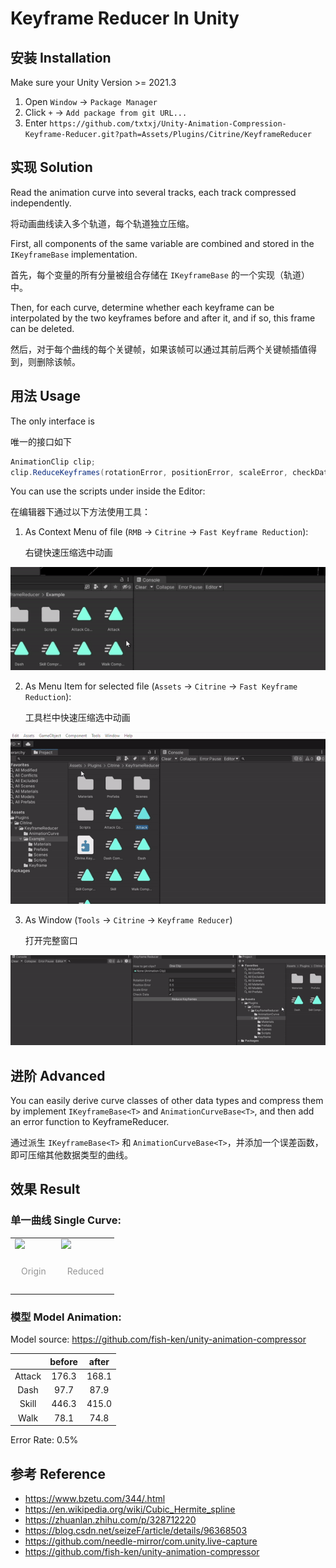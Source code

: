 # Keyframe Reducer In Unity

## 安装 Installation

Make sure your Unity Version >= 2021.3

1. Open `Window` -> `Package Manager`
2. Click `+` -> `Add package from git URL...`
3. Enter `https://github.com/txtxj/Unity-Animation-Compression-Keyframe-Reducer.git?path=Assets/Plugins/Citrine/KeyframeReducer`

## 实现 Solution

Read the animation curve into several tracks, each track compressed independently.

将动画曲线读入多个轨道，每个轨道独立压缩。

First, all components of the same variable are combined and stored in the `IKeyframeBase` implementation.

首先，每个变量的所有分量被组合存储在 `IKeyframeBase` 的一个实现（轨道）中。

Then, for each curve, determine whether each keyframe can be interpolated by the two keyframes before and after it, and if so, this frame can be deleted.

然后，对于每个曲线的每个关键帧，如果该帧可以通过其前后两个关键帧插值得到，则删除该帧。

## 用法 Usage

The only interface is

唯一的接口如下

```csharp
AnimationClip clip;
clip.ReduceKeyframes(rotationError, positionError, scaleError, checkData);
```

You can use the scripts under inside the Editor:

在编辑器下通过以下方法使用工具：

1. As Context Menu of file (`RMB` -> `Citrine` -> `Fast Keyframe Reduction`):

   右键快速压缩选中动画

<img src="./Images/context-item.gif"/>

2. As Menu Item for selected file (`Assets` -> `Citrine` -> `Fast Keyframe Reduction`):

   工具栏中快速压缩选中动画

<img src="./Images/menu-item.gif"/>

3. As Window (`Tools` -> `Citrine` -> `Keyframe Reducer`)

   打开完整窗口

<img src="./Images/window-item.gif"/>

## 进阶 Advanced

You can easily derive curve classes of other data types and compress them by implement `IKeyframeBase<T>` and `AnimationCurveBase<T>`, and then add an error function to KeyframeReducer.

通过派生 `IKeyframeBase<T>` 和 `AnimationCurveBase<T>`，并添加一个误差函数，即可压缩其他数据类型的曲线。

## 效果 Result

### 单一曲线 Single Curve:

<table><tr>
  <td>
    <img src="./Images/origin.png" border=0/>
    <p style="display: block; text-align: center; color: #969696;padding: 10px;">Origin</p>
  </td>
		<td>
    <img src="./Images/reduced.png" border=0/>
    <p style="display: block; text-align: center; color: #969696;padding: 10px;">Reduced</p>
  </td>
</tr></table>

### 模型 Model Animation:

Model source: https://github.com/fish-ken/unity-animation-compressor

|   | before | after |
|:-:|:------:|:-----:|
| Attack | 176.3 | 168.1 |
| Dash | 97.7 | 87.9 |
| Skill | 446.3 | 415.0 |
| Walk | 78.1 | 74.8 |

Error Rate: 0.5%

## 参考 Reference

- https://www.bzetu.com/344/.html
- https://en.wikipedia.org/wiki/Cubic_Hermite_spline
- https://zhuanlan.zhihu.com/p/328712220
- https://blog.csdn.net/seizeF/article/details/96368503
- https://github.com/needle-mirror/com.unity.live-capture
- https://github.com/fish-ken/unity-animation-compressor
